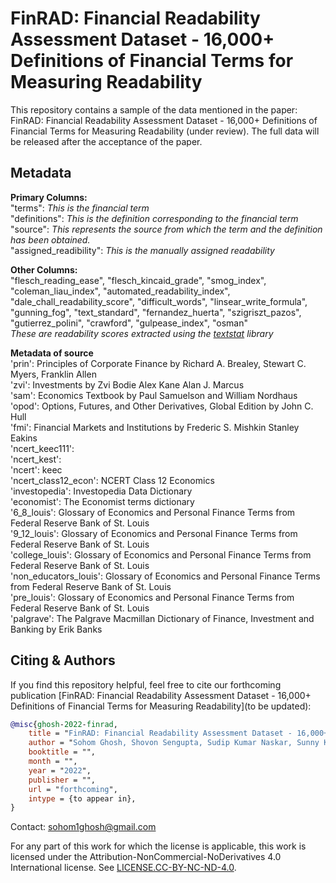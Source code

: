# FinRAD: Financial Readability Assessment Dataset - 16,000+ Definitions of Financial Terms for Measuring Readability

This repository contains a sample of the data mentioned in the paper: FinRAD: Financial Readability Assessment Dataset - 16,000+ Definitions of Financial Terms for Measuring Readability (under review). The full data will be released after the acceptance of the paper.

## Metadata
**Primary Columns:** <br>
"terms": _This is the financial term_ <br>
"definitions": _This is the definition corresponding to the financial term_ <br>
"source": _This represents the source from which the term and the definition has been obtained._ <br>
"assigned_readibility": _This is the manually assigned readability_<br>

**Other Columns:** <br>
"flesch_reading_ease",	"flesch_kincaid_grade",	"smog_index",	"coleman_liau_index",	"automated_readability_index",	"dale_chall_readability_score",	"difficult_words",	"linsear_write_formula",	"gunning_fog",	"text_standard",	"fernandez_huerta",	"szigriszt_pazos",	"gutierrez_polini",	"crawford",	"gulpease_index",	"osman" <br>
_These are readability scores extracted using the [textstat](https://pypi.org/project/textstat/) library_

**Metadata of source**<br>
'prin': Principles of Corporate Finance by Richard A. Brealey, Stewart C. Myers, Franklin Allen <br>
'zvi': Investments by Zvi Bodie Alex Kane Alan J. Marcus <br>
'sam': Economics Textbook by Paul Samuelson and William Nordhaus <br>
'opod': Options, Futures, and Other Derivatives, Global Edition by John C. Hull <br>
'fmi': Financial Markets and Institutions by Frederic S. Mishkin Stanley Eakins <br>
'ncert_keec111': <br>
'ncert_kest': <br>
'ncert': keec<br>
'ncert_class12_econ': NCERT Class 12 Economics<br> 
'investopedia': Investopedia Data Dictionary <br>
'economist': The Economist terms dictionary <br>
'6_8_louis': Glossary of Economics and Personal Finance Terms from Federal Reserve Bank of St. Louis <br>
'9_12_louis': Glossary of Economics and Personal Finance Terms from Federal Reserve Bank of St. Louis  <br>
'college_louis': Glossary of Economics and Personal Finance Terms from Federal Reserve Bank of St. Louis  <br>
'non_educators_louis': Glossary of Economics and Personal Finance Terms from Federal Reserve Bank of St. Louis  <br>
'pre_louis': Glossary of Economics and Personal Finance Terms from Federal Reserve Bank of St. Louis  <br>
'palgrave': The Palgrave Macmillan Dictionary of Finance, Investment and Banking by Erik Banks <br>
       
## Citing & Authors
If you find this repository helpful, feel free to cite our forthcoming publication [FinRAD: Financial Readability Assessment Dataset - 16,000+ Definitions of Financial Terms for Measuring Readability](to be updated):
```bibtex 
@misc{ghosh-2022-finrad,
    title = "FinRAD: Financial Readability Assessment Dataset - 16,000+ Definitions of Financial Terms for Measuring Readability",
    author = "Sohom Ghosh, Shovon Sengupta, Sudip Kumar Naskar, Sunny Kumar Singh",
    booktitle = "",
    month = "",
    year = "2022",
    publisher = "",
    url = "forthcoming",
    intype = {to appear in},
}
```


Contact: sohom1ghosh@gmail.com



For any part of this work for which the license is applicable, this work is licensed under the Attribution-NonCommercial-NoDerivatives 4.0 International license. See [LICENSE.CC-BY-NC-ND-4.0](https://github.com/sohomghosh/FinRAD_Financial_Readability_Assessment_Dataset/blob/main/LICENSE).

